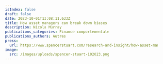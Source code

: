 ```yaml
---
isIndex: false
draft: false
date: 2023-10-01T13:08:11.633Z
title: How asset managers can break down biases
description: Nicola Murray
publications_categories: Finance comportementale
publications_authors: Autres
press:
  url: https://www.spencerstuart.com/research-and-insight/how-asset-managers-can-break-down-biases
image:
  src: /images/uploads/spencer-stuart-102023.png
---
```

